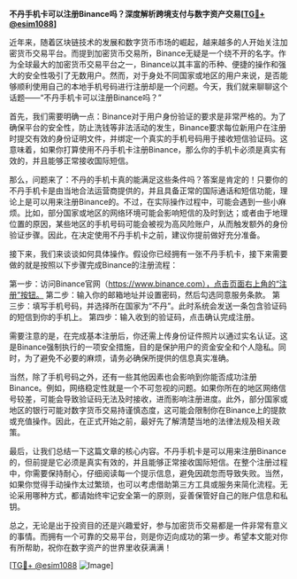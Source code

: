 **不丹手机卡可以注册Binance吗？深度解析跨境支付与数字资产交易[[TG💪+ @esim1088](https://t.me/s/esim1088)]**

近年来，随着区块链技术的发展和数字货币市场的崛起，越来越多的人开始关注加密货币交易平台。而提到加密货币交易所，Binance无疑是一个绕不开的名字。作为全球最大的加密货币交易平台之一，Binance以其丰富的币种、便捷的操作和强大的安全性吸引了无数用户。然而，对于身处不同国家或地区的用户来说，是否能够顺利使用自己的本地手机号码进行注册却是一个问题。今天，我们就来聊聊这个话题——“不丹手机卡可以注册Binance吗？”

首先，我们需要明确一点：Binance对于用户身份验证的要求是非常严格的。为了确保平台的安全性，防止洗钱等非法活动的发生，Binance要求每位新用户在注册时提交有效的身份证明文件，并绑定一个真实的手机号码用于接收短信验证码。这意味着，如果你打算使用不丹手机卡注册Binance，那么你的手机卡必须是真实有效的，并且能够正常接收国际短信。

那么，问题来了：不丹的手机卡真的能满足这些条件吗？答案是肯定的！只要你的不丹手机卡是由当地合法运营商提供的，并且具备正常的国际通话和短信功能，理论上是可以用来注册Binance的。不过，在实际操作过程中，可能会遇到一些小麻烦。比如，部分国家或地区的网络环境可能会影响短信的及时到达；或者由于地理位置的原因，某些地区的手机号码可能会被视为高风险账户，从而触发额外的身份验证步骤。因此，在决定使用不丹手机卡之前，建议你提前做好充分准备。

接下来，我们来谈谈如何具体操作。假设你已经拥有一张不丹手机卡，接下来需要做的就是按照以下步骤完成Binance的注册流程：

第一步：访问Binance官网（https://www.binance.com），点击页面右上角的“注册”按钮。
第二步：输入你的邮箱地址并设置密码，然后勾选同意服务条款。
第三步：填写手机号码，并选择所在国家为“不丹”。此时系统会发送一条包含验证码的短信到你的手机上。
第四步：输入收到的验证码，点击确认完成注册。

需要注意的是，在完成基本注册后，你还需上传身份证件照片以通过实名认证。这是Binance强制执行的一项安全措施，目的是保护用户的资金安全和个人隐私。同时，为了避免不必要的麻烦，请务必确保所提供的信息真实准确。

当然，除了手机号码之外，还有一些其他因素也会影响到你能否成功注册Binance。例如，网络稳定性就是一个不可忽视的问题。如果你所在的地区网络信号较差，可能会导致验证码无法及时接收，进而影响注册进度。此外，部分国家或地区的银行可能对数字货币交易持谨慎态度，这可能会限制你在Binance上的提款或充值操作。因此，在正式开始之前，最好先了解清楚当地的法律法规及相关政策。

最后，让我们总结一下这篇文章的核心内容。不丹手机卡是可以用来注册Binance的，但前提是它必须是真实有效的，并且能够正常接收国际短信。在整个注册过程中，你需要保持耐心，仔细阅读每一个提示信息，避免因疏忽而导致失败。当然，如果你觉得手动操作太过繁琐，也可以考虑借助第三方工具或服务来简化流程。无论采用哪种方式，都请始终牢记安全第一的原则，妥善保管好自己的账户信息和私钥。

总之，无论是出于投资目的还是兴趣爱好，参与加密货币交易都是一件非常有意义的事情。而拥有一个可靠的交易平台，则是你迈向成功的第一步。希望本文能对你有所帮助，祝你在数字资产的世界里收获满满！

[[TG💪+ @esim1088](https://t.me/s/esim1088) ![Image](https://i.postimg.cc/4NQfJmqS/Snipaste-2025-05-13-00-14-12.png)]